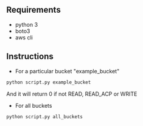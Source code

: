 ## Requirements
- python 3
- boto3
- aws cli

## Instructions
 - For a particular bucket "example_bucket"
```bash
python script.py example_bucket
```
And it will return 0 if not READ, READ_ACP or WRITE

- For all buckets 
```bash
python script.py all_buckets
```
